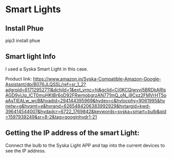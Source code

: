 # Smart Lights

## Install Phue

pip3 install phue

## Smart light Info
I used a Syska Smart Light in this case.

Product link:
https://www.amazon.in/Syska-Compatible-Amazon-Google-Assistant/dp/B076JLQSSL/ref=sr_1_2?adgrpid=61712952711&dchild=1&ext_vrnc=hi&gclid=Cj0KCQjwvvj5BRDkARIsAGD9vlJq_lCT0muHKtBr6oD92FRwmobgrzAN771mQ_oN_j9Csz2FMVrHT5oaAsTIEALw_wcB&hvadid=294144395969&hvdev=c&hvlocphy=9061995&hvnetw=g&hvqmt=e&hvrand=6265484206383992929&hvtargid=kwd-396414544007&hydadcr=6722_1769842&keywords=syska+smart+bulb&qid=1597939249&sr=8-2&tag=googinhydr1-21


## Getting the IP address of the smart Light:

Connect the bulb to the Syska Light APP and tap into the current devices to see the IP address.
